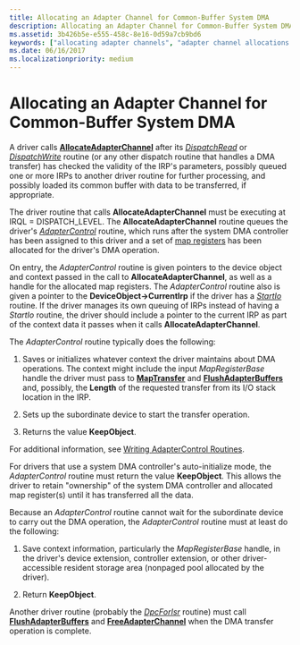 ```yaml
---
title: Allocating an Adapter Channel for Common-Buffer System DMA
description: Allocating an Adapter Channel for Common-Buffer System DMA
ms.assetid: 3b426b5e-e555-458c-8e16-0d59a7cb9bd6
keywords: ["allocating adapter channels", "adapter channel allocations WDK kernel", "AllocateAdapterChannel", "system DMA WDK kernel , common buffer", "common buffer DMA WDK kernel", "DMA transfers WDK kernel , common buffer"]
ms.date: 06/16/2017
ms.localizationpriority: medium
---
```


# Allocating an Adapter Channel for Common-Buffer System DMA





A driver calls [**AllocateAdapterChannel**](https://msdn.microsoft.com/library/windows/hardware/ff540573) after its [*DispatchRead*](https://msdn.microsoft.com/library/windows/hardware/ff543376) or [*DispatchWrite*](https://msdn.microsoft.com/library/windows/hardware/ff544034) routine (or any other dispatch routine that handles a DMA transfer) has checked the validity of the IRP's parameters, possibly queued one or more IRPs to another driver routine for further processing, and possibly loaded its common buffer with data to be transferred, if appropriate.

The driver routine that calls **AllocateAdapterChannel** must be executing at IRQL = DISPATCH\_LEVEL. The **AllocateAdapterChannel** routine queues the driver's [*AdapterControl*](https://msdn.microsoft.com/library/windows/hardware/ff540504) routine, which runs after the system DMA controller has been assigned to this driver and a set of [map registers](map-registers.md) has been allocated for the driver's DMA operation.

On entry, the *AdapterControl* routine is given pointers to the device object and context passed in the call to **AllocateAdapterChannel**, as well as a handle for the allocated map registers. The *AdapterControl* routine also is given a pointer to the **DeviceObject-&gt;CurrentIrp** if the driver has a [*StartIo*](https://msdn.microsoft.com/library/windows/hardware/ff563858) routine. If the driver manages its own queuing of IRPs instead of having a *StartIo* routine, the driver should include a pointer to the current IRP as part of the context data it passes when it calls **AllocateAdapterChannel**.

The *AdapterControl* routine typically does the following:

1.  Saves or initializes whatever context the driver maintains about DMA operations. The context might include the input *MapRegisterBase* handle the driver must pass to [**MapTransfer**](https://msdn.microsoft.com/library/windows/hardware/ff554402) and [**FlushAdapterBuffers**](https://msdn.microsoft.com/library/windows/hardware/ff545917) and, possibly, the **Length** of the requested transfer from its I/O stack location in the IRP.

2.  Sets up the subordinate device to start the transfer operation.

3.  Returns the value **KeepObject**.

For additional information, see [Writing AdapterControl Routines](writing-adaptercontrol-routines.md).

For drivers that use a system DMA controller's auto-initialize mode, the *AdapterControl* routine must return the value **KeepObject**. This allows the driver to retain "ownership" of the system DMA controller and allocated map register(s) until it has transferred all the data.

Because an *AdapterControl* routine cannot wait for the subordinate device to carry out the DMA operation, the *AdapterControl* routine must at least do the following:

1.  Save context information, particularly the *MapRegisterBase* handle, in the driver's device extension, controller extension, or other driver-accessible resident storage area (nonpaged pool allocated by the driver).

2.  Return **KeepObject**.

Another driver routine (probably the [*DpcForIsr*](https://msdn.microsoft.com/library/windows/hardware/ff544079) routine) must call [**FlushAdapterBuffers**](https://msdn.microsoft.com/library/windows/hardware/ff545917) and [**FreeAdapterChannel**](https://msdn.microsoft.com/library/windows/hardware/ff546507) when the DMA transfer operation is complete.

 

 




